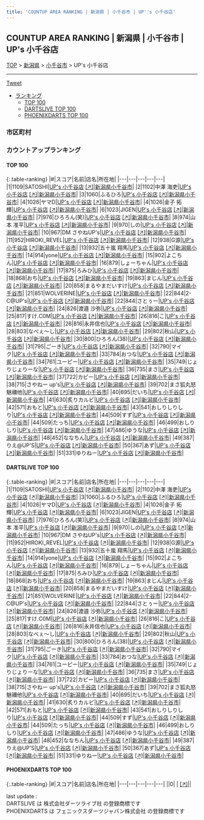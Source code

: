 ```yaml
---
title: 'COUNTUP AREA RANKING | 新潟県 | 小千谷市 | UP''s 小千谷店'
---
```

## COUNTUP AREA RANKING | 新潟県 | 小千谷市 | UP's 小千谷店

[TOP](/darts/rank/) > [新潟県](/darts/rank/新潟県/) > [小千谷市](/darts/rank/新潟県/小千谷市/) > UP's 小千谷店

___

<a href="https://twitter.com/share?ref_src=twsrc%5Etfw" data-text="COUNTUP AREA RANKING | 新潟県小千谷市UP's 小千谷店" class="twitter-share-button" data-hashtags="DARTSLIVE,PHOENIXDARTS,darts,ダーツ" data-show-count="false">Tweet</a>

* [ランキング](#カウントアップランキング)
    * [TOP 100](#top-100)
    * [DARTSLIVE TOP 100](#dartslive-top-100)
    * [PHOENIXDARTS TOP 100](#phoenixdarts-top-100)

### 市区町村

<ul>

</ul>

### カウントアップランキング

#### TOP 100



{:.table-ranking}
|#|スコア|名前|店名|所在地|
|---|---|---|---|---|
|1|1109|<span class="rank-name-dl">SATOSHI</span>|<a href="/darts/rank/shops/2c6f1df2baa1297e0d9b047a20a7ba1e.html">UP's 小千谷店</a> <a href="https://search.dartslive.com/jp/shop/2c6f1df2baa1297e0d9b047a20a7ba1e">[↗]</a>|<a href="/darts/rank/新潟県/小千谷市">新潟県小千谷市</a>|
|2|1102|<span class="rank-name-dl">中澤 海吏</span>|<a href="/darts/rank/shops/2c6f1df2baa1297e0d9b047a20a7ba1e.html">UP's 小千谷店</a> <a href="https://search.dartslive.com/jp/shop/2c6f1df2baa1297e0d9b047a20a7ba1e">[↗]</a>|<a href="/darts/rank/新潟県/小千谷市">新潟県小千谷市</a>|
|3|1060|<span class="rank-name-dl">ふるひろ</span>|<a href="/darts/rank/shops/2c6f1df2baa1297e0d9b047a20a7ba1e.html">UP's 小千谷店</a> <a href="https://search.dartslive.com/jp/shop/2c6f1df2baa1297e0d9b047a20a7ba1e">[↗]</a>|<a href="/darts/rank/新潟県/小千谷市">新潟県小千谷市</a>|
|4|1026|<span class="rank-name-dl">ヤマD</span>|<a href="/darts/rank/shops/2c6f1df2baa1297e0d9b047a20a7ba1e.html">UP's 小千谷店</a> <a href="https://search.dartslive.com/jp/shop/2c6f1df2baa1297e0d9b047a20a7ba1e">[↗]</a>|<a href="/darts/rank/新潟県/小千谷市">新潟県小千谷市</a>|
|4|1026|<span class="rank-name-dl">金子 拓輝</span>|<a href="/darts/rank/shops/2c6f1df2baa1297e0d9b047a20a7ba1e.html">UP's 小千谷店</a> <a href="https://search.dartslive.com/jp/shop/2c6f1df2baa1297e0d9b047a20a7ba1e">[↗]</a>|<a href="/darts/rank/新潟県/小千谷市">新潟県小千谷市</a>|
|6|1023|<span class="rank-name-dl">JIGEN</span>|<a href="/darts/rank/shops/2c6f1df2baa1297e0d9b047a20a7ba1e.html">UP's 小千谷店</a> <a href="https://search.dartslive.com/jp/shop/2c6f1df2baa1297e0d9b047a20a7ba1e">[↗]</a>|<a href="/darts/rank/新潟県/小千谷市">新潟県小千谷市</a>|
|7|976|<span class="rank-name-dl">ひろろん(笑)</span>|<a href="/darts/rank/shops/2c6f1df2baa1297e0d9b047a20a7ba1e.html">UP's 小千谷店</a> <a href="https://search.dartslive.com/jp/shop/2c6f1df2baa1297e0d9b047a20a7ba1e">[↗]</a>|<a href="/darts/rank/新潟県/小千谷市">新潟県小千谷市</a>|
|8|974|<span class="rank-name-dl">山本 准平</span>|<a href="/darts/rank/shops/2c6f1df2baa1297e0d9b047a20a7ba1e.html">UP's 小千谷店</a> <a href="https://search.dartslive.com/jp/shop/2c6f1df2baa1297e0d9b047a20a7ba1e">[↗]</a>|<a href="/darts/rank/新潟県/小千谷市">新潟県小千谷市</a>|
|9|970|<span class="rank-name-dl">しの</span>|<a href="/darts/rank/shops/2c6f1df2baa1297e0d9b047a20a7ba1e.html">UP's 小千谷店</a> <a href="https://search.dartslive.com/jp/shop/2c6f1df2baa1297e0d9b047a20a7ba1e">[↗]</a>|<a href="/darts/rank/新潟県/小千谷市">新潟県小千谷市</a>|
|10|967|<span class="rank-name-dl">DM さやねUP&#x27;s</span>|<a href="/darts/rank/shops/2c6f1df2baa1297e0d9b047a20a7ba1e.html">UP's 小千谷店</a> <a href="https://search.dartslive.com/jp/shop/2c6f1df2baa1297e0d9b047a20a7ba1e">[↗]</a>|<a href="/darts/rank/新潟県/小千谷市">新潟県小千谷市</a>|
|11|952|<span class="rank-name-dl">HIROKI_REVEL</span>|<a href="/darts/rank/shops/2c6f1df2baa1297e0d9b047a20a7ba1e.html">UP's 小千谷店</a> <a href="https://search.dartslive.com/jp/shop/2c6f1df2baa1297e0d9b047a20a7ba1e">[↗]</a>|<a href="/darts/rank/新潟県/小千谷市">新潟県小千谷市</a>|
|12|938|<span class="rank-name-dl">G源</span>|<a href="/darts/rank/shops/2c6f1df2baa1297e0d9b047a20a7ba1e.html">UP's 小千谷店</a> <a href="https://search.dartslive.com/jp/shop/2c6f1df2baa1297e0d9b047a20a7ba1e">[↗]</a>|<a href="/darts/rank/新潟県/小千谷市">新潟県小千谷市</a>|
|13|932|<span class="rank-name-dl">五十嵐 翔馬</span>|<a href="/darts/rank/shops/2c6f1df2baa1297e0d9b047a20a7ba1e.html">UP's 小千谷店</a> <a href="https://search.dartslive.com/jp/shop/2c6f1df2baa1297e0d9b047a20a7ba1e">[↗]</a>|<a href="/darts/rank/新潟県/小千谷市">新潟県小千谷市</a>|
|14|914|<span class="rank-name-dl">yone</span>|<a href="/darts/rank/shops/2c6f1df2baa1297e0d9b047a20a7ba1e.html">UP's 小千谷店</a> <a href="https://search.dartslive.com/jp/shop/2c6f1df2baa1297e0d9b047a20a7ba1e">[↗]</a>|<a href="/darts/rank/新潟県/小千谷市">新潟県小千谷市</a>|
|15|902|<span class="rank-name-dl">よこちん</span>|<a href="/darts/rank/shops/2c6f1df2baa1297e0d9b047a20a7ba1e.html">UP's 小千谷店</a> <a href="https://search.dartslive.com/jp/shop/2c6f1df2baa1297e0d9b047a20a7ba1e">[↗]</a>|<a href="/darts/rank/新潟県/小千谷市">新潟県小千谷市</a>|
|16|879|<span class="rank-name-dl">しょーちゃん</span>|<a href="/darts/rank/shops/2c6f1df2baa1297e0d9b047a20a7ba1e.html">UP's 小千谷店</a> <a href="https://search.dartslive.com/jp/shop/2c6f1df2baa1297e0d9b047a20a7ba1e">[↗]</a>|<a href="/darts/rank/新潟県/小千谷市">新潟県小千谷市</a>|
|17|875|<span class="rank-name-dl">ろみひ</span>|<a href="/darts/rank/shops/2c6f1df2baa1297e0d9b047a20a7ba1e.html">UP's 小千谷店</a> <a href="https://search.dartslive.com/jp/shop/2c6f1df2baa1297e0d9b047a20a7ba1e">[↗]</a>|<a href="/darts/rank/新潟県/小千谷市">新潟県小千谷市</a>|
|18|868|<span class="rank-name-dl">おち</span>|<a href="/darts/rank/shops/2c6f1df2baa1297e0d9b047a20a7ba1e.html">UP's 小千谷店</a> <a href="https://search.dartslive.com/jp/shop/2c6f1df2baa1297e0d9b047a20a7ba1e">[↗]</a>|<a href="/darts/rank/新潟県/小千谷市">新潟県小千谷市</a>|
|19|863|<span class="rank-name-dl">まじん</span>|<a href="/darts/rank/shops/2c6f1df2baa1297e0d9b047a20a7ba1e.html">UP's 小千谷店</a> <a href="https://search.dartslive.com/jp/shop/2c6f1df2baa1297e0d9b047a20a7ba1e">[↗]</a>|<a href="/darts/rank/新潟県/小千谷市">新潟県小千谷市</a>|
|20|858|<span class="rank-name-dl">まるやまだいすけ</span>|<a href="/darts/rank/shops/2c6f1df2baa1297e0d9b047a20a7ba1e.html">UP's 小千谷店</a> <a href="https://search.dartslive.com/jp/shop/2c6f1df2baa1297e0d9b047a20a7ba1e">[↗]</a>|<a href="/darts/rank/新潟県/小千谷市">新潟県小千谷市</a>|
|21|851|<span class="rank-name-dl">WOLVERINE</span>|<a href="/darts/rank/shops/2c6f1df2baa1297e0d9b047a20a7ba1e.html">UP's 小千谷店</a> <a href="https://search.dartslive.com/jp/shop/2c6f1df2baa1297e0d9b047a20a7ba1e">[↗]</a>|<a href="/darts/rank/新潟県/小千谷市">新潟県小千谷市</a>|
|22|844|<span class="rank-name-dl">2-C@UP&#x27;s</span>|<a href="/darts/rank/shops/2c6f1df2baa1297e0d9b047a20a7ba1e.html">UP's 小千谷店</a> <a href="https://search.dartslive.com/jp/shop/2c6f1df2baa1297e0d9b047a20a7ba1e">[↗]</a>|<a href="/darts/rank/新潟県/小千谷市">新潟県小千谷市</a>|
|22|844|<span class="rank-name-dl">さとぅー</span>|<a href="/darts/rank/shops/2c6f1df2baa1297e0d9b047a20a7ba1e.html">UP's 小千谷店</a> <a href="https://search.dartslive.com/jp/shop/2c6f1df2baa1297e0d9b047a20a7ba1e">[↗]</a>|<a href="/darts/rank/新潟県/小千谷市">新潟県小千谷市</a>|
|24|826|<span class="rank-name-dl">渡邉 沙弥</span>|<a href="/darts/rank/shops/2c6f1df2baa1297e0d9b047a20a7ba1e.html">UP's 小千谷店</a> <a href="https://search.dartslive.com/jp/shop/2c6f1df2baa1297e0d9b047a20a7ba1e">[↗]</a>|<a href="/darts/rank/新潟県/小千谷市">新潟県小千谷市</a>|
|25|817|<span class="rank-name-dl">すけ.C0M</span>|<a href="/darts/rank/shops/2c6f1df2baa1297e0d9b047a20a7ba1e.html">UP's 小千谷店</a> <a href="https://search.dartslive.com/jp/shop/2c6f1df2baa1297e0d9b047a20a7ba1e">[↗]</a>|<a href="/darts/rank/新潟県/小千谷市">新潟県小千谷市</a>|
|26|816|<span class="rank-name-dl">こ</span>|<a href="/darts/rank/shops/2c6f1df2baa1297e0d9b047a20a7ba1e.html">UP's 小千谷店</a> <a href="https://search.dartslive.com/jp/shop/2c6f1df2baa1297e0d9b047a20a7ba1e">[↗]</a>|<a href="/darts/rank/新潟県/小千谷市">新潟県小千谷市</a>|
|26|816|<span class="rank-name-dl">永井信也</span>|<a href="/darts/rank/shops/2c6f1df2baa1297e0d9b047a20a7ba1e.html">UP's 小千谷店</a> <a href="https://search.dartslive.com/jp/shop/2c6f1df2baa1297e0d9b047a20a7ba1e">[↗]</a>|<a href="/darts/rank/新潟県/小千谷市">新潟県小千谷市</a>|
|28|803|<span class="rank-name-dl">なべぇ〜し</span>|<a href="/darts/rank/shops/2c6f1df2baa1297e0d9b047a20a7ba1e.html">UP's 小千谷店</a> <a href="https://search.dartslive.com/jp/shop/2c6f1df2baa1297e0d9b047a20a7ba1e">[↗]</a>|<a href="/darts/rank/新潟県/小千谷市">新潟県小千谷市</a>|
|29|802|<span class="rank-name-dl">秋山</span>|<a href="/darts/rank/shops/2c6f1df2baa1297e0d9b047a20a7ba1e.html">UP's 小千谷店</a> <a href="https://search.dartslive.com/jp/shop/2c6f1df2baa1297e0d9b047a20a7ba1e">[↗]</a>|<a href="/darts/rank/新潟県/小千谷市">新潟県小千谷市</a>|
|30|800|<span class="rank-name-dl">ひろろん(38)</span>|<a href="/darts/rank/shops/2c6f1df2baa1297e0d9b047a20a7ba1e.html">UP's 小千谷店</a> <a href="https://search.dartslive.com/jp/shop/2c6f1df2baa1297e0d9b047a20a7ba1e">[↗]</a>|<a href="/darts/rank/新潟県/小千谷市">新潟県小千谷市</a>|
|31|795|<span class="rank-name-dl">ごーき</span>|<a href="/darts/rank/shops/2c6f1df2baa1297e0d9b047a20a7ba1e.html">UP's 小千谷店</a> <a href="https://search.dartslive.com/jp/shop/2c6f1df2baa1297e0d9b047a20a7ba1e">[↗]</a>|<a href="/darts/rank/新潟県/小千谷市">新潟県小千谷市</a>|
|32|790|<span class="rank-name-dl">マイク</span>|<a href="/darts/rank/shops/2c6f1df2baa1297e0d9b047a20a7ba1e.html">UP's 小千谷店</a> <a href="https://search.dartslive.com/jp/shop/2c6f1df2baa1297e0d9b047a20a7ba1e">[↗]</a>|<a href="/darts/rank/新潟県/小千谷市">新潟県小千谷市</a>|
|33|784|<span class="rank-name-dl">おつな</span>|<a href="/darts/rank/shops/2c6f1df2baa1297e0d9b047a20a7ba1e.html">UP's 小千谷店</a> <a href="https://search.dartslive.com/jp/shop/2c6f1df2baa1297e0d9b047a20a7ba1e">[↗]</a>|<a href="/darts/rank/新潟県/小千谷市">新潟県小千谷市</a>|
|34|761|<span class="rank-name-dl">ユーピー</span>|<a href="/darts/rank/shops/2c6f1df2baa1297e0d9b047a20a7ba1e.html">UP's 小千谷店</a> <a href="https://search.dartslive.com/jp/shop/2c6f1df2baa1297e0d9b047a20a7ba1e">[↗]</a>|<a href="/darts/rank/新潟県/小千谷市">新潟県小千谷市</a>|
|35|749|<span class="rank-name-dl">じょりじょりーな</span>|<a href="/darts/rank/shops/2c6f1df2baa1297e0d9b047a20a7ba1e.html">UP's 小千谷店</a> <a href="https://search.dartslive.com/jp/shop/2c6f1df2baa1297e0d9b047a20a7ba1e">[↗]</a>|<a href="/darts/rank/新潟県/小千谷市">新潟県小千谷市</a>|
|36|735|<span class="rank-name-dl">まさ</span>|<a href="/darts/rank/shops/2c6f1df2baa1297e0d9b047a20a7ba1e.html">UP's 小千谷店</a> <a href="https://search.dartslive.com/jp/shop/2c6f1df2baa1297e0d9b047a20a7ba1e">[↗]</a>|<a href="/darts/rank/新潟県/小千谷市">新潟県小千谷市</a>|
|37|722|<span class="rank-name-dl">カピー</span>|<a href="/darts/rank/shops/2c6f1df2baa1297e0d9b047a20a7ba1e.html">UP's 小千谷店</a> <a href="https://search.dartslive.com/jp/shop/2c6f1df2baa1297e0d9b047a20a7ba1e">[↗]</a>|<a href="/darts/rank/新潟県/小千谷市">新潟県小千谷市</a>|
|38|715|<span class="rank-name-dl">さやねー up&#x27;s</span>|<a href="/darts/rank/shops/2c6f1df2baa1297e0d9b047a20a7ba1e.html">UP's 小千谷店</a> <a href="https://search.dartslive.com/jp/shop/2c6f1df2baa1297e0d9b047a20a7ba1e">[↗]</a>|<a href="/darts/rank/新潟県/小千谷市">新潟県小千谷市</a>|
|39|702|<span class="rank-name-dl">まさ狐丸怒魅禰他</span>|<a href="/darts/rank/shops/2c6f1df2baa1297e0d9b047a20a7ba1e.html">UP's 小千谷店</a> <a href="https://search.dartslive.com/jp/shop/2c6f1df2baa1297e0d9b047a20a7ba1e">[↗]</a>|<a href="/darts/rank/新潟県/小千谷市">新潟県小千谷市</a>|
|40|695|<span class="rank-name-dl">だいち</span>|<a href="/darts/rank/shops/2c6f1df2baa1297e0d9b047a20a7ba1e.html">UP's 小千谷店</a> <a href="https://search.dartslive.com/jp/shop/2c6f1df2baa1297e0d9b047a20a7ba1e">[↗]</a>|<a href="/darts/rank/新潟県/小千谷市">新潟県小千谷市</a>|
|41|630|<span class="rank-name-dl">炙りカルビ</span>|<a href="/darts/rank/shops/2c6f1df2baa1297e0d9b047a20a7ba1e.html">UP's 小千谷店</a> <a href="https://search.dartslive.com/jp/shop/2c6f1df2baa1297e0d9b047a20a7ba1e">[↗]</a>|<a href="/darts/rank/新潟県/小千谷市">新潟県小千谷市</a>|
|42|571|<span class="rank-name-dl">おもと</span>|<a href="/darts/rank/shops/2c6f1df2baa1297e0d9b047a20a7ba1e.html">UP's 小千谷店</a> <a href="https://search.dartslive.com/jp/shop/2c6f1df2baa1297e0d9b047a20a7ba1e">[↗]</a>|<a href="/darts/rank/新潟県/小千谷市">新潟県小千谷市</a>|
|43|541|<span class="rank-name-dl">おしりしりしり</span>|<a href="/darts/rank/shops/2c6f1df2baa1297e0d9b047a20a7ba1e.html">UP's 小千谷店</a> <a href="https://search.dartslive.com/jp/shop/2c6f1df2baa1297e0d9b047a20a7ba1e">[↗]</a>|<a href="/darts/rank/新潟県/小千谷市">新潟県小千谷市</a>|
|44|509|<span class="rank-name-dl">すず</span>|<a href="/darts/rank/shops/2c6f1df2baa1297e0d9b047a20a7ba1e.html">UP's 小千谷店</a> <a href="https://search.dartslive.com/jp/shop/2c6f1df2baa1297e0d9b047a20a7ba1e">[↗]</a>|<a href="/darts/rank/新潟県/小千谷市">新潟県小千谷市</a>|
|44|509|<span class="rank-name-dl">たっち</span>|<a href="/darts/rank/shops/2c6f1df2baa1297e0d9b047a20a7ba1e.html">UP's 小千谷店</a> <a href="https://search.dartslive.com/jp/shop/2c6f1df2baa1297e0d9b047a20a7ba1e">[↗]</a>|<a href="/darts/rank/新潟県/小千谷市">新潟県小千谷市</a>|
|46|499|<span class="rank-name-dl">おしりしり</span>|<a href="/darts/rank/shops/2c6f1df2baa1297e0d9b047a20a7ba1e.html">UP's 小千谷店</a> <a href="https://search.dartslive.com/jp/shop/2c6f1df2baa1297e0d9b047a20a7ba1e">[↗]</a>|<a href="/darts/rank/新潟県/小千谷市">新潟県小千谷市</a>|
|47|486|<span class="rank-name-dl">ゆうな</span>|<a href="/darts/rank/shops/2c6f1df2baa1297e0d9b047a20a7ba1e.html">UP's 小千谷店</a> <a href="https://search.dartslive.com/jp/shop/2c6f1df2baa1297e0d9b047a20a7ba1e">[↗]</a>|<a href="/darts/rank/新潟県/小千谷市">新潟県小千谷市</a>|
|48|452|<span class="rank-name-dl">ななちん</span>|<a href="/darts/rank/shops/2c6f1df2baa1297e0d9b047a20a7ba1e.html">UP's 小千谷店</a> <a href="https://search.dartslive.com/jp/shop/2c6f1df2baa1297e0d9b047a20a7ba1e">[↗]</a>|<a href="/darts/rank/新潟県/小千谷市">新潟県小千谷市</a>|
|49|387|<span class="rank-name-dl">りえ@UP&#x27;S</span>|<a href="/darts/rank/shops/2c6f1df2baa1297e0d9b047a20a7ba1e.html">UP's 小千谷店</a> <a href="https://search.dartslive.com/jp/shop/2c6f1df2baa1297e0d9b047a20a7ba1e">[↗]</a>|<a href="/darts/rank/新潟県/小千谷市">新潟県小千谷市</a>|
|50|367|<span class="rank-name-dl">あず</span>|<a href="/darts/rank/shops/2c6f1df2baa1297e0d9b047a20a7ba1e.html">UP's 小千谷店</a> <a href="https://search.dartslive.com/jp/shop/2c6f1df2baa1297e0d9b047a20a7ba1e">[↗]</a>|<a href="/darts/rank/新潟県/小千谷市">新潟県小千谷市</a>|
|51|331|<span class="rank-name-dl">ゆりねー</span>|<a href="/darts/rank/shops/2c6f1df2baa1297e0d9b047a20a7ba1e.html">UP's 小千谷店</a> <a href="https://search.dartslive.com/jp/shop/2c6f1df2baa1297e0d9b047a20a7ba1e">[↗]</a>|<a href="/darts/rank/新潟県/小千谷市">新潟県小千谷市</a>|


#### DARTSLIVE TOP 100



{:.table-ranking}
|#|スコア|名前|店名|所在地|
|---|---|---|---|---|
|1|1109|<span class="rank-name-dl">SATOSHI</span>|<a href="/darts/rank/shops/2c6f1df2baa1297e0d9b047a20a7ba1e.html">UP's 小千谷店</a> <a href="https://search.dartslive.com/jp/shop/2c6f1df2baa1297e0d9b047a20a7ba1e">[↗]</a>|<a href="/darts/rank/新潟県/小千谷市">新潟県小千谷市</a>|
|2|1102|<span class="rank-name-dl">中澤 海吏</span>|<a href="/darts/rank/shops/2c6f1df2baa1297e0d9b047a20a7ba1e.html">UP's 小千谷店</a> <a href="https://search.dartslive.com/jp/shop/2c6f1df2baa1297e0d9b047a20a7ba1e">[↗]</a>|<a href="/darts/rank/新潟県/小千谷市">新潟県小千谷市</a>|
|3|1060|<span class="rank-name-dl">ふるひろ</span>|<a href="/darts/rank/shops/2c6f1df2baa1297e0d9b047a20a7ba1e.html">UP's 小千谷店</a> <a href="https://search.dartslive.com/jp/shop/2c6f1df2baa1297e0d9b047a20a7ba1e">[↗]</a>|<a href="/darts/rank/新潟県/小千谷市">新潟県小千谷市</a>|
|4|1026|<span class="rank-name-dl">ヤマD</span>|<a href="/darts/rank/shops/2c6f1df2baa1297e0d9b047a20a7ba1e.html">UP's 小千谷店</a> <a href="https://search.dartslive.com/jp/shop/2c6f1df2baa1297e0d9b047a20a7ba1e">[↗]</a>|<a href="/darts/rank/新潟県/小千谷市">新潟県小千谷市</a>|
|4|1026|<span class="rank-name-dl">金子 拓輝</span>|<a href="/darts/rank/shops/2c6f1df2baa1297e0d9b047a20a7ba1e.html">UP's 小千谷店</a> <a href="https://search.dartslive.com/jp/shop/2c6f1df2baa1297e0d9b047a20a7ba1e">[↗]</a>|<a href="/darts/rank/新潟県/小千谷市">新潟県小千谷市</a>|
|6|1023|<span class="rank-name-dl">JIGEN</span>|<a href="/darts/rank/shops/2c6f1df2baa1297e0d9b047a20a7ba1e.html">UP's 小千谷店</a> <a href="https://search.dartslive.com/jp/shop/2c6f1df2baa1297e0d9b047a20a7ba1e">[↗]</a>|<a href="/darts/rank/新潟県/小千谷市">新潟県小千谷市</a>|
|7|976|<span class="rank-name-dl">ひろろん(笑)</span>|<a href="/darts/rank/shops/2c6f1df2baa1297e0d9b047a20a7ba1e.html">UP's 小千谷店</a> <a href="https://search.dartslive.com/jp/shop/2c6f1df2baa1297e0d9b047a20a7ba1e">[↗]</a>|<a href="/darts/rank/新潟県/小千谷市">新潟県小千谷市</a>|
|8|974|<span class="rank-name-dl">山本 准平</span>|<a href="/darts/rank/shops/2c6f1df2baa1297e0d9b047a20a7ba1e.html">UP's 小千谷店</a> <a href="https://search.dartslive.com/jp/shop/2c6f1df2baa1297e0d9b047a20a7ba1e">[↗]</a>|<a href="/darts/rank/新潟県/小千谷市">新潟県小千谷市</a>|
|9|970|<span class="rank-name-dl">しの</span>|<a href="/darts/rank/shops/2c6f1df2baa1297e0d9b047a20a7ba1e.html">UP's 小千谷店</a> <a href="https://search.dartslive.com/jp/shop/2c6f1df2baa1297e0d9b047a20a7ba1e">[↗]</a>|<a href="/darts/rank/新潟県/小千谷市">新潟県小千谷市</a>|
|10|967|<span class="rank-name-dl">DM さやねUP&#x27;s</span>|<a href="/darts/rank/shops/2c6f1df2baa1297e0d9b047a20a7ba1e.html">UP's 小千谷店</a> <a href="https://search.dartslive.com/jp/shop/2c6f1df2baa1297e0d9b047a20a7ba1e">[↗]</a>|<a href="/darts/rank/新潟県/小千谷市">新潟県小千谷市</a>|
|11|952|<span class="rank-name-dl">HIROKI_REVEL</span>|<a href="/darts/rank/shops/2c6f1df2baa1297e0d9b047a20a7ba1e.html">UP's 小千谷店</a> <a href="https://search.dartslive.com/jp/shop/2c6f1df2baa1297e0d9b047a20a7ba1e">[↗]</a>|<a href="/darts/rank/新潟県/小千谷市">新潟県小千谷市</a>|
|12|938|<span class="rank-name-dl">G源</span>|<a href="/darts/rank/shops/2c6f1df2baa1297e0d9b047a20a7ba1e.html">UP's 小千谷店</a> <a href="https://search.dartslive.com/jp/shop/2c6f1df2baa1297e0d9b047a20a7ba1e">[↗]</a>|<a href="/darts/rank/新潟県/小千谷市">新潟県小千谷市</a>|
|13|932|<span class="rank-name-dl">五十嵐 翔馬</span>|<a href="/darts/rank/shops/2c6f1df2baa1297e0d9b047a20a7ba1e.html">UP's 小千谷店</a> <a href="https://search.dartslive.com/jp/shop/2c6f1df2baa1297e0d9b047a20a7ba1e">[↗]</a>|<a href="/darts/rank/新潟県/小千谷市">新潟県小千谷市</a>|
|14|914|<span class="rank-name-dl">yone</span>|<a href="/darts/rank/shops/2c6f1df2baa1297e0d9b047a20a7ba1e.html">UP's 小千谷店</a> <a href="https://search.dartslive.com/jp/shop/2c6f1df2baa1297e0d9b047a20a7ba1e">[↗]</a>|<a href="/darts/rank/新潟県/小千谷市">新潟県小千谷市</a>|
|15|902|<span class="rank-name-dl">よこちん</span>|<a href="/darts/rank/shops/2c6f1df2baa1297e0d9b047a20a7ba1e.html">UP's 小千谷店</a> <a href="https://search.dartslive.com/jp/shop/2c6f1df2baa1297e0d9b047a20a7ba1e">[↗]</a>|<a href="/darts/rank/新潟県/小千谷市">新潟県小千谷市</a>|
|16|879|<span class="rank-name-dl">しょーちゃん</span>|<a href="/darts/rank/shops/2c6f1df2baa1297e0d9b047a20a7ba1e.html">UP's 小千谷店</a> <a href="https://search.dartslive.com/jp/shop/2c6f1df2baa1297e0d9b047a20a7ba1e">[↗]</a>|<a href="/darts/rank/新潟県/小千谷市">新潟県小千谷市</a>|
|17|875|<span class="rank-name-dl">ろみひ</span>|<a href="/darts/rank/shops/2c6f1df2baa1297e0d9b047a20a7ba1e.html">UP's 小千谷店</a> <a href="https://search.dartslive.com/jp/shop/2c6f1df2baa1297e0d9b047a20a7ba1e">[↗]</a>|<a href="/darts/rank/新潟県/小千谷市">新潟県小千谷市</a>|
|18|868|<span class="rank-name-dl">おち</span>|<a href="/darts/rank/shops/2c6f1df2baa1297e0d9b047a20a7ba1e.html">UP's 小千谷店</a> <a href="https://search.dartslive.com/jp/shop/2c6f1df2baa1297e0d9b047a20a7ba1e">[↗]</a>|<a href="/darts/rank/新潟県/小千谷市">新潟県小千谷市</a>|
|19|863|<span class="rank-name-dl">まじん</span>|<a href="/darts/rank/shops/2c6f1df2baa1297e0d9b047a20a7ba1e.html">UP's 小千谷店</a> <a href="https://search.dartslive.com/jp/shop/2c6f1df2baa1297e0d9b047a20a7ba1e">[↗]</a>|<a href="/darts/rank/新潟県/小千谷市">新潟県小千谷市</a>|
|20|858|<span class="rank-name-dl">まるやまだいすけ</span>|<a href="/darts/rank/shops/2c6f1df2baa1297e0d9b047a20a7ba1e.html">UP's 小千谷店</a> <a href="https://search.dartslive.com/jp/shop/2c6f1df2baa1297e0d9b047a20a7ba1e">[↗]</a>|<a href="/darts/rank/新潟県/小千谷市">新潟県小千谷市</a>|
|21|851|<span class="rank-name-dl">WOLVERINE</span>|<a href="/darts/rank/shops/2c6f1df2baa1297e0d9b047a20a7ba1e.html">UP's 小千谷店</a> <a href="https://search.dartslive.com/jp/shop/2c6f1df2baa1297e0d9b047a20a7ba1e">[↗]</a>|<a href="/darts/rank/新潟県/小千谷市">新潟県小千谷市</a>|
|22|844|<span class="rank-name-dl">2-C@UP&#x27;s</span>|<a href="/darts/rank/shops/2c6f1df2baa1297e0d9b047a20a7ba1e.html">UP's 小千谷店</a> <a href="https://search.dartslive.com/jp/shop/2c6f1df2baa1297e0d9b047a20a7ba1e">[↗]</a>|<a href="/darts/rank/新潟県/小千谷市">新潟県小千谷市</a>|
|22|844|<span class="rank-name-dl">さとぅー</span>|<a href="/darts/rank/shops/2c6f1df2baa1297e0d9b047a20a7ba1e.html">UP's 小千谷店</a> <a href="https://search.dartslive.com/jp/shop/2c6f1df2baa1297e0d9b047a20a7ba1e">[↗]</a>|<a href="/darts/rank/新潟県/小千谷市">新潟県小千谷市</a>|
|24|826|<span class="rank-name-dl">渡邉 沙弥</span>|<a href="/darts/rank/shops/2c6f1df2baa1297e0d9b047a20a7ba1e.html">UP's 小千谷店</a> <a href="https://search.dartslive.com/jp/shop/2c6f1df2baa1297e0d9b047a20a7ba1e">[↗]</a>|<a href="/darts/rank/新潟県/小千谷市">新潟県小千谷市</a>|
|25|817|<span class="rank-name-dl">すけ.C0M</span>|<a href="/darts/rank/shops/2c6f1df2baa1297e0d9b047a20a7ba1e.html">UP's 小千谷店</a> <a href="https://search.dartslive.com/jp/shop/2c6f1df2baa1297e0d9b047a20a7ba1e">[↗]</a>|<a href="/darts/rank/新潟県/小千谷市">新潟県小千谷市</a>|
|26|816|<span class="rank-name-dl">こ</span>|<a href="/darts/rank/shops/2c6f1df2baa1297e0d9b047a20a7ba1e.html">UP's 小千谷店</a> <a href="https://search.dartslive.com/jp/shop/2c6f1df2baa1297e0d9b047a20a7ba1e">[↗]</a>|<a href="/darts/rank/新潟県/小千谷市">新潟県小千谷市</a>|
|26|816|<span class="rank-name-dl">永井信也</span>|<a href="/darts/rank/shops/2c6f1df2baa1297e0d9b047a20a7ba1e.html">UP's 小千谷店</a> <a href="https://search.dartslive.com/jp/shop/2c6f1df2baa1297e0d9b047a20a7ba1e">[↗]</a>|<a href="/darts/rank/新潟県/小千谷市">新潟県小千谷市</a>|
|28|803|<span class="rank-name-dl">なべぇ〜し</span>|<a href="/darts/rank/shops/2c6f1df2baa1297e0d9b047a20a7ba1e.html">UP's 小千谷店</a> <a href="https://search.dartslive.com/jp/shop/2c6f1df2baa1297e0d9b047a20a7ba1e">[↗]</a>|<a href="/darts/rank/新潟県/小千谷市">新潟県小千谷市</a>|
|29|802|<span class="rank-name-dl">秋山</span>|<a href="/darts/rank/shops/2c6f1df2baa1297e0d9b047a20a7ba1e.html">UP's 小千谷店</a> <a href="https://search.dartslive.com/jp/shop/2c6f1df2baa1297e0d9b047a20a7ba1e">[↗]</a>|<a href="/darts/rank/新潟県/小千谷市">新潟県小千谷市</a>|
|30|800|<span class="rank-name-dl">ひろろん(38)</span>|<a href="/darts/rank/shops/2c6f1df2baa1297e0d9b047a20a7ba1e.html">UP's 小千谷店</a> <a href="https://search.dartslive.com/jp/shop/2c6f1df2baa1297e0d9b047a20a7ba1e">[↗]</a>|<a href="/darts/rank/新潟県/小千谷市">新潟県小千谷市</a>|
|31|795|<span class="rank-name-dl">ごーき</span>|<a href="/darts/rank/shops/2c6f1df2baa1297e0d9b047a20a7ba1e.html">UP's 小千谷店</a> <a href="https://search.dartslive.com/jp/shop/2c6f1df2baa1297e0d9b047a20a7ba1e">[↗]</a>|<a href="/darts/rank/新潟県/小千谷市">新潟県小千谷市</a>|
|32|790|<span class="rank-name-dl">マイク</span>|<a href="/darts/rank/shops/2c6f1df2baa1297e0d9b047a20a7ba1e.html">UP's 小千谷店</a> <a href="https://search.dartslive.com/jp/shop/2c6f1df2baa1297e0d9b047a20a7ba1e">[↗]</a>|<a href="/darts/rank/新潟県/小千谷市">新潟県小千谷市</a>|
|33|784|<span class="rank-name-dl">おつな</span>|<a href="/darts/rank/shops/2c6f1df2baa1297e0d9b047a20a7ba1e.html">UP's 小千谷店</a> <a href="https://search.dartslive.com/jp/shop/2c6f1df2baa1297e0d9b047a20a7ba1e">[↗]</a>|<a href="/darts/rank/新潟県/小千谷市">新潟県小千谷市</a>|
|34|761|<span class="rank-name-dl">ユーピー</span>|<a href="/darts/rank/shops/2c6f1df2baa1297e0d9b047a20a7ba1e.html">UP's 小千谷店</a> <a href="https://search.dartslive.com/jp/shop/2c6f1df2baa1297e0d9b047a20a7ba1e">[↗]</a>|<a href="/darts/rank/新潟県/小千谷市">新潟県小千谷市</a>|
|35|749|<span class="rank-name-dl">じょりじょりーな</span>|<a href="/darts/rank/shops/2c6f1df2baa1297e0d9b047a20a7ba1e.html">UP's 小千谷店</a> <a href="https://search.dartslive.com/jp/shop/2c6f1df2baa1297e0d9b047a20a7ba1e">[↗]</a>|<a href="/darts/rank/新潟県/小千谷市">新潟県小千谷市</a>|
|36|735|<span class="rank-name-dl">まさ</span>|<a href="/darts/rank/shops/2c6f1df2baa1297e0d9b047a20a7ba1e.html">UP's 小千谷店</a> <a href="https://search.dartslive.com/jp/shop/2c6f1df2baa1297e0d9b047a20a7ba1e">[↗]</a>|<a href="/darts/rank/新潟県/小千谷市">新潟県小千谷市</a>|
|37|722|<span class="rank-name-dl">カピー</span>|<a href="/darts/rank/shops/2c6f1df2baa1297e0d9b047a20a7ba1e.html">UP's 小千谷店</a> <a href="https://search.dartslive.com/jp/shop/2c6f1df2baa1297e0d9b047a20a7ba1e">[↗]</a>|<a href="/darts/rank/新潟県/小千谷市">新潟県小千谷市</a>|
|38|715|<span class="rank-name-dl">さやねー up&#x27;s</span>|<a href="/darts/rank/shops/2c6f1df2baa1297e0d9b047a20a7ba1e.html">UP's 小千谷店</a> <a href="https://search.dartslive.com/jp/shop/2c6f1df2baa1297e0d9b047a20a7ba1e">[↗]</a>|<a href="/darts/rank/新潟県/小千谷市">新潟県小千谷市</a>|
|39|702|<span class="rank-name-dl">まさ狐丸怒魅禰他</span>|<a href="/darts/rank/shops/2c6f1df2baa1297e0d9b047a20a7ba1e.html">UP's 小千谷店</a> <a href="https://search.dartslive.com/jp/shop/2c6f1df2baa1297e0d9b047a20a7ba1e">[↗]</a>|<a href="/darts/rank/新潟県/小千谷市">新潟県小千谷市</a>|
|40|695|<span class="rank-name-dl">だいち</span>|<a href="/darts/rank/shops/2c6f1df2baa1297e0d9b047a20a7ba1e.html">UP's 小千谷店</a> <a href="https://search.dartslive.com/jp/shop/2c6f1df2baa1297e0d9b047a20a7ba1e">[↗]</a>|<a href="/darts/rank/新潟県/小千谷市">新潟県小千谷市</a>|
|41|630|<span class="rank-name-dl">炙りカルビ</span>|<a href="/darts/rank/shops/2c6f1df2baa1297e0d9b047a20a7ba1e.html">UP's 小千谷店</a> <a href="https://search.dartslive.com/jp/shop/2c6f1df2baa1297e0d9b047a20a7ba1e">[↗]</a>|<a href="/darts/rank/新潟県/小千谷市">新潟県小千谷市</a>|
|42|571|<span class="rank-name-dl">おもと</span>|<a href="/darts/rank/shops/2c6f1df2baa1297e0d9b047a20a7ba1e.html">UP's 小千谷店</a> <a href="https://search.dartslive.com/jp/shop/2c6f1df2baa1297e0d9b047a20a7ba1e">[↗]</a>|<a href="/darts/rank/新潟県/小千谷市">新潟県小千谷市</a>|
|43|541|<span class="rank-name-dl">おしりしりしり</span>|<a href="/darts/rank/shops/2c6f1df2baa1297e0d9b047a20a7ba1e.html">UP's 小千谷店</a> <a href="https://search.dartslive.com/jp/shop/2c6f1df2baa1297e0d9b047a20a7ba1e">[↗]</a>|<a href="/darts/rank/新潟県/小千谷市">新潟県小千谷市</a>|
|44|509|<span class="rank-name-dl">すず</span>|<a href="/darts/rank/shops/2c6f1df2baa1297e0d9b047a20a7ba1e.html">UP's 小千谷店</a> <a href="https://search.dartslive.com/jp/shop/2c6f1df2baa1297e0d9b047a20a7ba1e">[↗]</a>|<a href="/darts/rank/新潟県/小千谷市">新潟県小千谷市</a>|
|44|509|<span class="rank-name-dl">たっち</span>|<a href="/darts/rank/shops/2c6f1df2baa1297e0d9b047a20a7ba1e.html">UP's 小千谷店</a> <a href="https://search.dartslive.com/jp/shop/2c6f1df2baa1297e0d9b047a20a7ba1e">[↗]</a>|<a href="/darts/rank/新潟県/小千谷市">新潟県小千谷市</a>|
|46|499|<span class="rank-name-dl">おしりしり</span>|<a href="/darts/rank/shops/2c6f1df2baa1297e0d9b047a20a7ba1e.html">UP's 小千谷店</a> <a href="https://search.dartslive.com/jp/shop/2c6f1df2baa1297e0d9b047a20a7ba1e">[↗]</a>|<a href="/darts/rank/新潟県/小千谷市">新潟県小千谷市</a>|
|47|486|<span class="rank-name-dl">ゆうな</span>|<a href="/darts/rank/shops/2c6f1df2baa1297e0d9b047a20a7ba1e.html">UP's 小千谷店</a> <a href="https://search.dartslive.com/jp/shop/2c6f1df2baa1297e0d9b047a20a7ba1e">[↗]</a>|<a href="/darts/rank/新潟県/小千谷市">新潟県小千谷市</a>|
|48|452|<span class="rank-name-dl">ななちん</span>|<a href="/darts/rank/shops/2c6f1df2baa1297e0d9b047a20a7ba1e.html">UP's 小千谷店</a> <a href="https://search.dartslive.com/jp/shop/2c6f1df2baa1297e0d9b047a20a7ba1e">[↗]</a>|<a href="/darts/rank/新潟県/小千谷市">新潟県小千谷市</a>|
|49|387|<span class="rank-name-dl">りえ@UP&#x27;S</span>|<a href="/darts/rank/shops/2c6f1df2baa1297e0d9b047a20a7ba1e.html">UP's 小千谷店</a> <a href="https://search.dartslive.com/jp/shop/2c6f1df2baa1297e0d9b047a20a7ba1e">[↗]</a>|<a href="/darts/rank/新潟県/小千谷市">新潟県小千谷市</a>|
|50|367|<span class="rank-name-dl">あず</span>|<a href="/darts/rank/shops/2c6f1df2baa1297e0d9b047a20a7ba1e.html">UP's 小千谷店</a> <a href="https://search.dartslive.com/jp/shop/2c6f1df2baa1297e0d9b047a20a7ba1e">[↗]</a>|<a href="/darts/rank/新潟県/小千谷市">新潟県小千谷市</a>|
|51|331|<span class="rank-name-dl">ゆりねー</span>|<a href="/darts/rank/shops/2c6f1df2baa1297e0d9b047a20a7ba1e.html">UP's 小千谷店</a> <a href="https://search.dartslive.com/jp/shop/2c6f1df2baa1297e0d9b047a20a7ba1e">[↗]</a>|<a href="/darts/rank/新潟県/小千谷市">新潟県小千谷市</a>|


#### PHOENIXDARTS TOP 100



{:.table-ranking}
|#|スコア|名前|店名|所在地|
|---|---|---|---|---|
||0|<span class="rank-name-dl"> </span>|<a href="/darts/rank/shops/.html"></a> <a href="">[↗]</a>|<a href="/darts/rank//"></a>|


<div class="footer border-top border-gray-light mt-5 pt-3 text-right text-gray">
    last update : <span style="font-weight: italic" id="foot_last_modified"></span><br />
    DARTSLIVE は 株式会社ダーツライブ社 の登録商標です<br />
    PHOENIXDARTS は フェニックスダーツジャパン株式会社 の登録商標です<br />
</div>

<script src="https://cdnjs.cloudflare.com/ajax/libs/jquery.tablesorter/2.31.3/js/jquery.tablesorter.min.js" integrity="sha512-qzgd5cYSZcosqpzpn7zF2ZId8f/8CHmFKZ8j7mU4OUXTNRd5g+ZHBPsgKEwoqxCtdQvExE5LprwwPAgoicguNg==" crossorigin="anonymous" referrerpolicy="no-referrer"></script>
<link rel="stylesheet" href="https://cdnjs.cloudflare.com/ajax/libs/jquery.tablesorter/2.31.3/css/theme.default.min.css" integrity="sha512-wghhOJkjQX0Lh3NSWvNKeZ0ZpNn+SPVXX1Qyc9OCaogADktxrBiBdKGDoqVUOyhStvMBmJQ8ZdMHiR3wuEq8+w==" crossorigin="anonymous" referrerpolicy="no-referrer" />
<script>
$(function() {
    $(".table-ranking").tablesorter({sortList:[[0, 0]]});
    $("#foot_last_modified").text(formatDate(new Date(document.lastModified), 'yyyy-MM-dd HH:mm:ss'));
});
</script>

<script async src="https://platform.twitter.com/widgets.js" charset="utf-8"></script>
